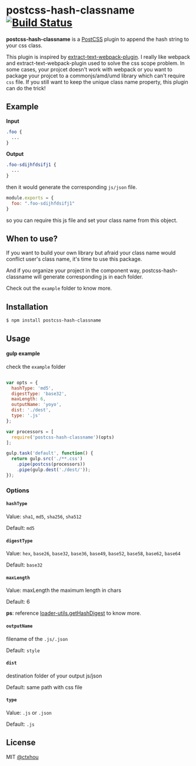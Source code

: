 # postcss-hash-classname [![Build Status][ci-img]][ci]

**postcss-hash-classname** is a [PostCSS] plugin to append the hash string to your css class.

This plugin is inspired by [extract-text-webpack-plugin](https://github.com/webpack/extract-text-webpack-plugin). I really like webpack and extract-text-webpack-plugin used to solve the css scope problem. In some cases, your projcet doesn't work with webpack or you want to package your projcet to a commonjs/amd/umd library which can't require `css` file. If you still want to keep the unique class name property, this plugin can do the trick!

[PostCSS]: https://github.com/postcss/postcss
[ci-img]:  https://travis-ci.org/ctxhou/postcss-hash-classname.svg
[ci]:      https://travis-ci.org/ctxhou/postcss-hash-classname


## Example

**Input**

```css
.foo {
  ...
}
```

**Output**
```css
.foo-sdijhfdsifj1 {
  ...
}
```

then it would generate the corresponding `js/json` file.

```js
module.exports = {
  foo: ".foo-sdijhfdsifj1"
}
```

so you can require this js file and set your class name from this object.

## When to use?

If you want to build your own library but afraid your class name would conflict user's class name, it's time to use this package.

And if you organize your project in the component way, postcss-hash-classname will generate corresponding js in each folder.

Check out the `example` folder to know more.

## Installation

```
$ npm install postcss-hash-classname
```

## Usage

#### gulp example
check the `example` folder
```js

var opts = {
  hashType: 'md5',
  digestType: 'base32',
  maxLength: 6,
  outputName: 'yoyo',
  dist: './dest',
  type: '.js'
};

var processors = [
  require('postcss-hash-classname')(opts)
];

gulp.task('default', function() {
  return gulp.src('./**.css')
    .pipe(postcss(processors))
    .pipe(gulp.dest('./dest/'));
});
```

### Options

#### `hashType`

Value: `sha1`, `md5`, `sha256`, `sha512`

Default: `md5`

#### `digestType`

Value: `hex`, `base26`, `base32`, `base36`, `base49`, `base52`, `base58`, `base62`, `base64`

Default: `base32`

#### `maxLength`

Value: maxLength the maximum length in chars

Default: 6

**ps**: reference [loader-utils.getHashDigest](https://github.com/webpack/loader-utils#gethashdigest) to know more.

#### `outputName`

filename of the `.js/.json`

Default: `style`

#### `dist`

destination folder of your output js/json

Default: same path with css file

#### `type`

Value: `.js` or `.json`

Default: `.js`


## License

MIT [@ctxhou](github.com/ctxhou)
